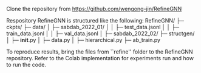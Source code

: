 Clone the repository from https://github.com/wengong-jin/RefineGNN

Respository RefineGNN is structured like the following:
RefineGNN/
├─ ckpts/
├─ data/
│  ├─ sabdab_2022_01/
│  │  ├─ test_data.jsonl
│  │  ├─ train_data.jsonl
│  │  ├─ val_data.jsonl
│  ├─ sabdab_2022_02/
├─ structgen/
│  ├─ __init__.py
│  ├─ data.py
│  ├─ hierarchical.py
├─ ab_train.py

To reproduce results, bring the files from ``refine'' folder to the RefineGNN repository. Refer to the Colab implementation for experiments run and how to run the code.
